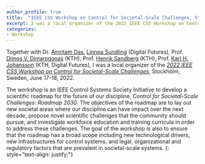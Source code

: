 ```yaml
---
author_profile: true
title:  "IEEE CSS Workshop on Control for Societal-Scale Challenges, Stockholm, June 17-18, 2022"
excerpt: I was a local organizer of the 2022 IEEE CSS Workshop on Control for Societal-Scale Challenges
categories:
- Workshop
---
```


Together with Dr. [Amritam Das](http://amritamdas.com/), [Linnea Sundling](https://www.kth.se/profile/lsundl?l=en) (Digital Futures), 
Prof. [Dimos V. Dimarogonas](https://people.kth.se/~dimos/) (KTH), Prof. [Henrik Sandberg](https://people.kth.se/~hsan/) (KTH), Prof. [Karl H. Johansson](https://people.kth.se/~kallej/) (KTH, Digital Futures), I was a local organizer of the *[2022 IEEE CSS Workshop on Control for Societal-Scale Challenges](https://sites.google.com/view/ieee-css-societal-challenges22/home)*, Stockholm, Sweden, June 17-18, 2022.

The workshop is an IEEE Control Systems Society Initiative to develop a scientific roadmap for the future of our discipline, 
*Control for Societal-Scale Challenges: Roadmap 2030*. 
The objectives of the roadmap are to lay out new societal areas where our discipline can have impact over the next decade, 
propose novel scientific challenges that the community should pursue, and investigate workforce education and training curricula 
in order to address these challenges. 
The goal of the workshop is also to ensure that the roadmap has a broad scope including new technological drivers, new infrastructures for control systems, and 
legal, organizational and regulatory factors that are prevalent in societal-scale systems.
{: style="text-align: justify;"}
